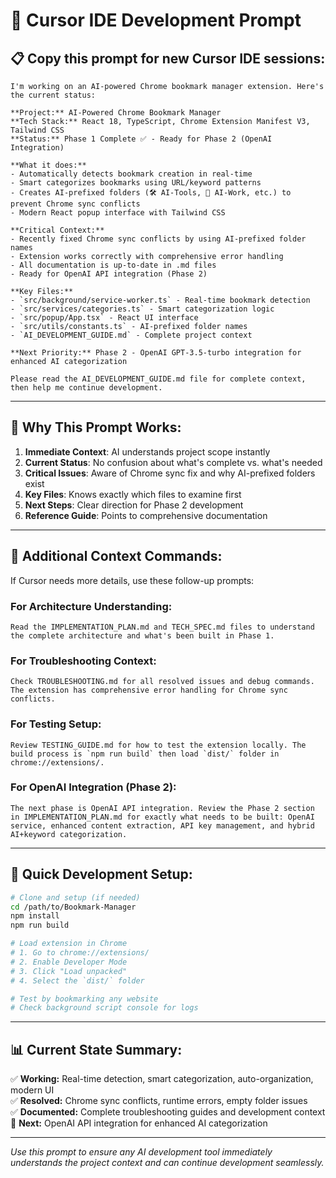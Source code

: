 # 🤖 Cursor IDE Development Prompt

## 📋 **Copy this prompt for new Cursor IDE sessions:**

```
I'm working on an AI-powered Chrome bookmark manager extension. Here's the current status:

**Project:** AI-Powered Chrome Bookmark Manager  
**Tech Stack:** React 18, TypeScript, Chrome Extension Manifest V3, Tailwind CSS  
**Status:** Phase 1 Complete ✅ - Ready for Phase 2 (OpenAI Integration)  

**What it does:**
- Automatically detects bookmark creation in real-time
- Smart categorizes bookmarks using URL/keyword patterns  
- Creates AI-prefixed folders (🛠️ AI-Tools, 💼 AI-Work, etc.) to prevent Chrome sync conflicts
- Modern React popup interface with Tailwind CSS

**Critical Context:**
- Recently fixed Chrome sync conflicts by using AI-prefixed folder names
- Extension works correctly with comprehensive error handling
- All documentation is up-to-date in .md files
- Ready for OpenAI API integration (Phase 2)

**Key Files:**
- `src/background/service-worker.ts` - Real-time bookmark detection
- `src/services/categories.ts` - Smart categorization logic  
- `src/popup/App.tsx` - React UI interface
- `src/utils/constants.ts` - AI-prefixed folder names
- `AI_DEVELOPMENT_GUIDE.md` - Complete project context

**Next Priority:** Phase 2 - OpenAI GPT-3.5-turbo integration for enhanced AI categorization

Please read the AI_DEVELOPMENT_GUIDE.md file for complete context, then help me continue development.
```

---

## 🎯 **Why This Prompt Works:**

1. **Immediate Context**: AI understands project scope instantly
2. **Current Status**: No confusion about what's complete vs. what's needed  
3. **Critical Issues**: Aware of Chrome sync fix and why AI-prefixed folders exist
4. **Key Files**: Knows exactly which files to examine first
5. **Next Steps**: Clear direction for Phase 2 development
6. **Reference Guide**: Points to comprehensive documentation

---

## 🔧 **Additional Context Commands:**

If Cursor needs more details, use these follow-up prompts:

### **For Architecture Understanding:**
```
Read the IMPLEMENTATION_PLAN.md and TECH_SPEC.md files to understand the complete architecture and what's been built in Phase 1.
```

### **For Troubleshooting Context:**
```
Check TROUBLESHOOTING.md for all resolved issues and debug commands. The extension has comprehensive error handling for Chrome sync conflicts.
```

### **For Testing Setup:**
```
Review TESTING_GUIDE.md for how to test the extension locally. The build process is `npm run build` then load `dist/` folder in chrome://extensions/.
```

### **For OpenAI Integration (Phase 2):**
```
The next phase is OpenAI API integration. Review the Phase 2 section in IMPLEMENTATION_PLAN.md for exactly what needs to be built: OpenAI service, enhanced content extraction, API key management, and hybrid AI+keyword categorization.
```

---

## 🚀 **Quick Development Setup:**

```bash
# Clone and setup (if needed)
cd /path/to/Bookmark-Manager
npm install
npm run build

# Load extension in Chrome
# 1. Go to chrome://extensions/
# 2. Enable Developer Mode  
# 3. Click "Load unpacked"
# 4. Select the `dist/` folder

# Test by bookmarking any website
# Check background script console for logs
```

---

## 📊 **Current State Summary:**

✅ **Working:** Real-time detection, smart categorization, auto-organization, modern UI  
✅ **Resolved:** Chrome sync conflicts, runtime errors, empty folder issues  
✅ **Documented:** Complete troubleshooting guides and development context  
🔄 **Next:** OpenAI API integration for enhanced AI categorization  

---

*Use this prompt to ensure any AI development tool immediately understands the project context and can continue development seamlessly.* 